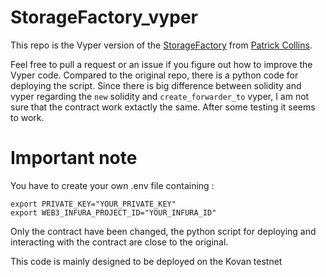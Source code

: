 # StorageFactory_vyper
 
This repo is the Vyper version of the [StorageFactory](https://github.com/PatrickAlphaC/storage_factory) from [Patrick Collins](https://github.com/PatrickAlphaC).


Feel free to pull a request or an issue if you figure out how to improve the Vyper code.
Compared to the original repo, there is a python code for deploying the script.
Since there is big difference between solidity and vyper regarding the ```new``` solidity and ```create_forwarder_to``` vyper, I am not sure that the contract work extactly the same. After some testing it seems to work.


# Important note

You have to create your own .env file containing : 
```
export PRIVATE_KEY="YOUR_PRIVATE_KEY"
export WEB3_INFURA_PROJECT_ID="YOUR_INFURA_ID"
```

Only the contract have been changed, the python script for deploying and interacting with the contract are close to the original.

This code is mainly designed to be deployed on the Kovan testnet
